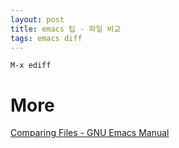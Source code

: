 ```yaml
---
layout: post
title: emacs 팁 - 파일 비교
tags: emacs diff
---
```


```
M-x ediff
```

# More
[Comparing Files - GNU Emacs Manual](https://www.gnu.org/software/emacs/manual/html_node/emacs/Comparing-Files.html)
